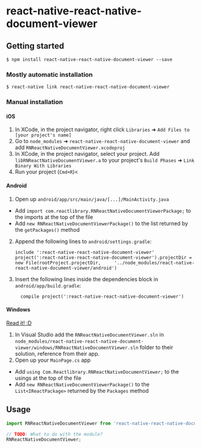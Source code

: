 
# react-native-react-native-document-viewer

## Getting started

`$ npm install react-native-react-native-document-viewer --save`

### Mostly automatic installation

`$ react-native link react-native-react-native-document-viewer`

### Manual installation


#### iOS

1. In XCode, in the project navigator, right click `Libraries` ➜ `Add Files to [your project's name]`
2. Go to `node_modules` ➜ `react-native-react-native-document-viewer` and add `RNReactNativeDocumentViewer.xcodeproj`
3. In XCode, in the project navigator, select your project. Add `libRNReactNativeDocumentViewer.a` to your project's `Build Phases` ➜ `Link Binary With Libraries`
4. Run your project (`Cmd+R`)<

#### Android

1. Open up `android/app/src/main/java/[...]/MainActivity.java`
  - Add `import com.reactlibrary.RNReactNativeDocumentViewerPackage;` to the imports at the top of the file
  - Add `new RNReactNativeDocumentViewerPackage()` to the list returned by the `getPackages()` method
2. Append the following lines to `android/settings.gradle`:
  	```
  	include ':react-native-react-native-document-viewer'
  	project(':react-native-react-native-document-viewer').projectDir = new File(rootProject.projectDir, 	'../node_modules/react-native-react-native-document-viewer/android')
  	```
3. Insert the following lines inside the dependencies block in `android/app/build.gradle`:
  	```
      compile project(':react-native-react-native-document-viewer')
  	```

#### Windows
[Read it! :D](https://github.com/ReactWindows/react-native)

1. In Visual Studio add the `RNReactNativeDocumentViewer.sln` in `node_modules/react-native-react-native-document-viewer/windows/RNReactNativeDocumentViewer.sln` folder to their solution, reference from their app.
2. Open up your `MainPage.cs` app
  - Add `using Com.Reactlibrary.RNReactNativeDocumentViewer;` to the usings at the top of the file
  - Add `new RNReactNativeDocumentViewerPackage()` to the `List<IReactPackage>` returned by the `Packages` method


## Usage
```javascript
import RNReactNativeDocumentViewer from 'react-native-react-native-document-viewer';

// TODO: What to do with the module?
RNReactNativeDocumentViewer;
```
  